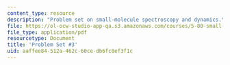 ```yaml
---
content_type: resource
description: "Problem set on small-molecule spectroscopy and dynamics.\r\n"
file: https://ol-ocw-studio-app-qa.s3.amazonaws.com/courses/5-80-small-molecule-spectroscopy-and-dynamics-fall-2008/aaffee84512a462c60cedb6fc8ef3f1c_ps3_1994.pdf
file_type: application/pdf
resourcetype: Document
title: 'Problem Set #3'
uid: aaffee84-512a-462c-60ce-db6fc8ef3f1c
---
```

